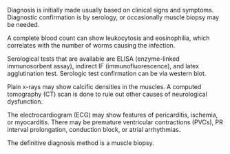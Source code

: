 Diagnosis is initially made usually based on clinical signs and symptoms. Diagnostic confirmation is by serology, or occasionally muscle biopsy may be needed.

A complete blood count can show leukocytosis and eosinophilia, which correlates with the number of worms causing the infection.

Serological tests that are available are ELISA (enzyme-linked immunosorbent assay), indirect IF (immunofluorescence), and latex agglutination test. Serologic test confirmation can be via western blot.

Plain x-rays may show calcific densities in the muscles. A computed tomography (CT) scan is done to rule out other causes of neurological dysfunction.

The electrocardiogram (ECG) may show features of pericarditis, ischemia, or myocarditis. There may be premature ventricular contractions (PVCs), PR interval prolongation, conduction block, or atrial arrhythmias.

The definitive diagnosis method is a muscle biopsy.